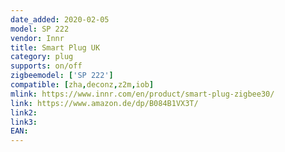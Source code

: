 ```yaml
---
date_added: 2020-02-05
model: SP 222
vendor: Innr
title: Smart Plug UK
category: plug
supports: on/off
zigbeemodel: ['SP 222']
compatible: [zha,deconz,z2m,iob]
mlink: https://www.innr.com/en/product/smart-plug-zigbee30/
link: https://www.amazon.de/dp/B084B1VX3T/
link2: 
link3: 
EAN: 
---
```

